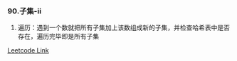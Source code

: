 ### 90.子集-ii

1. 遍历：遇到一个数就把所有子集加上该数组成新的子集，并检查哈希表中是否存在，遍历完毕即是所有子集

[Leetcode Link](https://leetcode-cn.com/problems/subsets-ii/)